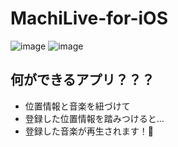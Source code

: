 # MachiLive-for-iOS

![image](https://user-images.githubusercontent.com/42050632/53816818-9f86a300-3fa7-11e9-81b4-1fef2266a88a.png)
![image](https://user-images.githubusercontent.com/42050632/53816863-b5946380-3fa7-11e9-975e-a625c7dd2f55.png)

## 何ができるアプリ？？？

- 位置情報と音楽を紐づけて
- 登録した位置情報を踏みつけると...
- 登録した音楽が再生されます！🎉
